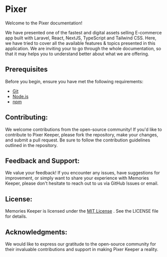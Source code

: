 # Pixer
Welcome to the Pixer documentation!

We have presented one of the fastest and digital assets selling E-commerce app built with Laravel, React, NextJS, TypeScript and Tailwind CSS. Here, we have tried to cover all the available features & topics presented in this application. We are inviting your to go through the whole documentation, so that it may
helps you to understand better about what we are offering.

## Prerequisites

Before you begin, ensure you have met the following requirements:

* [Git](https://git-scm.com/downloads "Download Git")
* [Node.js](https://nodejs.org/en "Download Node") 
* [npm](https://www.npmjs.com/ "Download Node")

## Contributing:
We welcome contributions from the open-source community! If you'd like to contribute to Pixer Keeper, please fork the repository, make your changes, and submit a pull request. Be sure to follow the contribution guidelines outlined in the repository.

## Feedback and Support:
We value your feedback! If you encounter any issues, have suggestions for improvement, or simply want to share your experience with Memories Keeper, please don't hesitate to reach out to us via GitHub Issues or email.

## License:
Memories Keeper is licensed under the [MIT License](https://github.com/sauravkumar8178/pixer?tab=MIT-1-ov-file#MIT-1-ov-file) . See the LICENSE file for details.

## Acknowledgments:
We would like to express our gratitude to the open-source community for their invaluable contributions and support in making Pixer Keeper a reality.